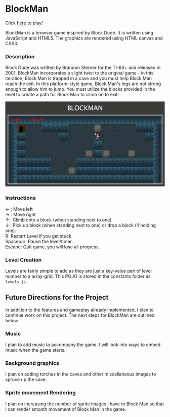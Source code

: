# BlockMan

Click [here][gh-pages] to play!

[gh-pages]: http://peterlin.co/BlockMan/

BlockMan is a browser game inspired by Block Dude.  It is written using JavaScript and HTML5.  The graphics are rendered using HTML canvas and CSS3.

### Description

Block Dude was written by Brandon Sterner for the TI-83+ and released in 2001.  BlockMan incorporates a slight twist to the original game - in this iteration, Block Man is trapped in a cave and you must help Block Man reach the exit.  In this platform-style game, Block Man's legs are not strong enough to allow him to jump.  You must utilize the blocks provided in the level to create a path for Block Man to climb on to exit!

![Alt text](./images/level_4.png)

### Instructions
← : Move left  
→ : Move right  
↑ : Climb onto a block (when standing next to one).  
↓ : Pick up block (when standing next to one) or drop a block (if holding one).  
R: Restart Level if you get stuck.  
Spacebar: Pause the level/timer.  
Escape: Quit game, you will lose all progress.  

### Level Creation

Levels are fairly simple to add as they are just a key-value pair of level number to a array-grid.  This POJO is stored in the constants folder as `levels.js`.  

## Future Directions for the Project

In addition to the features and gameplay already implemented, I plan to continue work on this project.  The next steps for BlockMan are outlined below.

### Music

I plan to add music to accompany the game.  I will look into ways to embed music when the game starts.

### Background graphics

I plan on adding torches in the caves and other miscellaneous images to spruce up the cave.

### Sprite movement Rendering

I plan on increasing the number of sprite images I have to Block Man so that I can render smooth movement of Block Man in the game.
